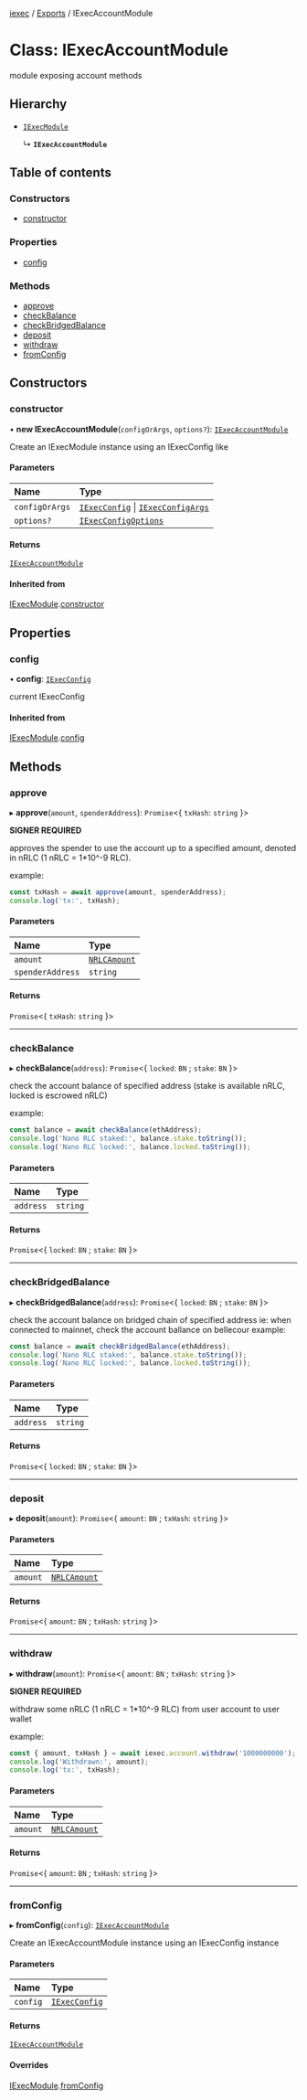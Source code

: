 [iexec](../README.md) / [Exports](../modules.md) / IExecAccountModule

# Class: IExecAccountModule

module exposing account methods

## Hierarchy

- [`IExecModule`](IExecModule.md)

  ↳ **`IExecAccountModule`**

## Table of contents

### Constructors

- [constructor](IExecAccountModule.md#constructor)

### Properties

- [config](IExecAccountModule.md#config)

### Methods

- [approve](IExecAccountModule.md#approve)
- [checkBalance](IExecAccountModule.md#checkbalance)
- [checkBridgedBalance](IExecAccountModule.md#checkbridgedbalance)
- [deposit](IExecAccountModule.md#deposit)
- [withdraw](IExecAccountModule.md#withdraw)
- [fromConfig](IExecAccountModule.md#fromconfig)

## Constructors

### constructor

• **new IExecAccountModule**(`configOrArgs`, `options?`): [`IExecAccountModule`](IExecAccountModule.md)

Create an IExecModule instance using an IExecConfig like

#### Parameters

| Name | Type |
| :------ | :------ |
| `configOrArgs` | [`IExecConfig`](IExecConfig.md) \| [`IExecConfigArgs`](../interfaces/internal_.IExecConfigArgs.md) |
| `options?` | [`IExecConfigOptions`](../interfaces/internal_.IExecConfigOptions.md) |

#### Returns

[`IExecAccountModule`](IExecAccountModule.md)

#### Inherited from

[IExecModule](IExecModule.md).[constructor](IExecModule.md#constructor)

## Properties

### config

• **config**: [`IExecConfig`](IExecConfig.md)

current IExecConfig

#### Inherited from

[IExecModule](IExecModule.md).[config](IExecModule.md#config)

## Methods

### approve

▸ **approve**(`amount`, `spenderAddress`): `Promise`<{ `txHash`: `string`  }\>

**SIGNER REQUIRED**

approves the spender to use the account up to a specified amount, denoted in nRLC (1 nRLC = 1*10^-9 RLC).

example:
```js
const txHash = await approve(amount, spenderAddress);
console.log('tx:', txHash);
```

#### Parameters

| Name | Type |
| :------ | :------ |
| `amount` | [`NRLCAmount`](../modules.md#nrlcamount) |
| `spenderAddress` | `string` |

#### Returns

`Promise`<{ `txHash`: `string`  }\>

___

### checkBalance

▸ **checkBalance**(`address`): `Promise`<{ `locked`: `BN` ; `stake`: `BN`  }\>

check the account balance of specified address (stake is available nRLC, locked is escrowed nRLC)

example:
```js
const balance = await checkBalance(ethAddress);
console.log('Nano RLC staked:', balance.stake.toString());
console.log('Nano RLC locked:', balance.locked.toString());
```

#### Parameters

| Name | Type |
| :------ | :------ |
| `address` | `string` |

#### Returns

`Promise`<{ `locked`: `BN` ; `stake`: `BN`  }\>

___

### checkBridgedBalance

▸ **checkBridgedBalance**(`address`): `Promise`<{ `locked`: `BN` ; `stake`: `BN`  }\>

check the account balance on bridged chain of specified address ie: when connected to mainnet, check the account ballance on bellecour
example:
```js
const balance = await checkBridgedBalance(ethAddress);
console.log('Nano RLC staked:', balance.stake.toString());
console.log('Nano RLC locked:', balance.locked.toString());
```

#### Parameters

| Name | Type |
| :------ | :------ |
| `address` | `string` |

#### Returns

`Promise`<{ `locked`: `BN` ; `stake`: `BN`  }\>

___

### deposit

▸ **deposit**(`amount`): `Promise`<{ `amount`: `BN` ; `txHash`: `string`  }\>

#### Parameters

| Name | Type |
| :------ | :------ |
| `amount` | [`NRLCAmount`](../modules.md#nrlcamount) |

#### Returns

`Promise`<{ `amount`: `BN` ; `txHash`: `string`  }\>

___

### withdraw

▸ **withdraw**(`amount`): `Promise`<{ `amount`: `BN` ; `txHash`: `string`  }\>

**SIGNER REQUIRED**

withdraw some nRLC (1 nRLC = 1*10^-9 RLC) from user account to user wallet

example:
```js
const { amount, txHash } = await iexec.account.withdraw('1000000000');
console.log('Withdrawn:', amount);
console.log('tx:', txHash);
```

#### Parameters

| Name | Type |
| :------ | :------ |
| `amount` | [`NRLCAmount`](../modules.md#nrlcamount) |

#### Returns

`Promise`<{ `amount`: `BN` ; `txHash`: `string`  }\>

___

### fromConfig

▸ **fromConfig**(`config`): [`IExecAccountModule`](IExecAccountModule.md)

Create an IExecAccountModule instance using an IExecConfig instance

#### Parameters

| Name | Type |
| :------ | :------ |
| `config` | [`IExecConfig`](IExecConfig.md) |

#### Returns

[`IExecAccountModule`](IExecAccountModule.md)

#### Overrides

[IExecModule](IExecModule.md).[fromConfig](IExecModule.md#fromconfig)
